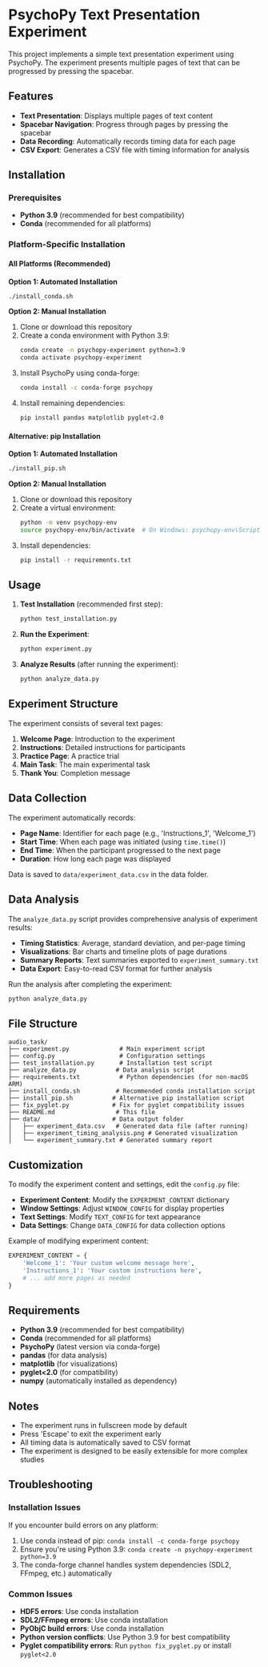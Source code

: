 # PsychoPy Text Presentation Experiment

This project implements a simple text presentation experiment using PsychoPy. The experiment presents multiple pages of text that can be progressed by pressing the spacebar.

## Features

- **Text Presentation**: Displays multiple pages of text content
- **Spacebar Navigation**: Progress through pages by pressing the spacebar
- **Data Recording**: Automatically records timing data for each page
- **CSV Export**: Generates a CSV file with timing information for analysis

## Installation

### Prerequisites

- **Python 3.9** (recommended for best compatibility)
- **Conda** (recommended for all platforms)

### Platform-Specific Installation

#### All Platforms (Recommended)
**Option 1: Automated Installation**
```bash
./install_conda.sh
```

**Option 2: Manual Installation**
1. Clone or download this repository
2. Create a conda environment with Python 3.9:
   ```bash
   conda create -n psychopy-experiment python=3.9
   conda activate psychopy-experiment
   ```
3. Install PsychoPy using conda-forge:
   ```bash
   conda install -c conda-forge psychopy
   ```
4. Install remaining dependencies:
   ```bash
   pip install pandas matplotlib pyglet<2.0
   ```

#### Alternative: pip Installation
**Option 1: Automated Installation**
```bash
./install_pip.sh
```

**Option 2: Manual Installation**
1. Clone or download this repository
2. Create a virtual environment:
   ```bash
   python -m venv psychopy-env
   source psychopy-env/bin/activate  # On Windows: psychopy-env\Scripts\activate
   ```
3. Install dependencies:
   ```bash
   pip install -r requirements.txt
   ```



## Usage

1. **Test Installation** (recommended first step):
   ```bash
   python test_installation.py
   ```

2. **Run the Experiment**:
   ```bash
   python experiment.py
   ```

3. **Analyze Results** (after running the experiment):
   ```bash
   python analyze_data.py
   ```

## Experiment Structure

The experiment consists of several text pages:
1. **Welcome Page**: Introduction to the experiment
2. **Instructions**: Detailed instructions for participants
3. **Practice Page**: A practice trial
4. **Main Task**: The main experimental task
5. **Thank You**: Completion message

## Data Collection

The experiment automatically records:
- **Page Name**: Identifier for each page (e.g., 'Instructions_1', 'Welcome_1')
- **Start Time**: When each page was initiated (using `time.time()`)
- **End Time**: When the participant progressed to the next page
- **Duration**: How long each page was displayed

Data is saved to `data/experiment_data.csv` in the data folder.

## Data Analysis

The `analyze_data.py` script provides comprehensive analysis of experiment results:

- **Timing Statistics**: Average, standard deviation, and per-page timing
- **Visualizations**: Bar charts and timeline plots of page durations
- **Summary Reports**: Text summaries exported to `experiment_summary.txt`
- **Data Export**: Easy-to-read CSV format for further analysis

Run the analysis after completing the experiment:
```bash
python analyze_data.py
```

## File Structure

```
audio_task/
├── experiment.py              # Main experiment script
├── config.py                  # Configuration settings
├── test_installation.py       # Installation test script
├── analyze_data.py           # Data analysis script
├── requirements.txt           # Python dependencies (for non-macOS ARM)
├── install_conda.sh          # Recommended conda installation script
├── install_pip.sh           # Alternative pip installation script
├── fix_pyglet.py            # Fix for pyglet compatibility issues
├── README.md                 # This file
├── data/                    # Data output folder
│   ├── experiment_data.csv   # Generated data file (after running)
│   ├── experiment_timing_analysis.png # Generated visualization
│   └── experiment_summary.txt # Generated summary report
```

## Customization

To modify the experiment content and settings, edit the `config.py` file:

- **Experiment Content**: Modify the `EXPERIMENT_CONTENT` dictionary
- **Window Settings**: Adjust `WINDOW_CONFIG` for display properties
- **Text Settings**: Modify `TEXT_CONFIG` for text appearance
- **Data Settings**: Change `DATA_CONFIG` for data collection options

Example of modifying experiment content:
```python
EXPERIMENT_CONTENT = {
    'Welcome_1': 'Your custom welcome message here',
    'Instructions_1': 'Your custom instructions here',
    # ... add more pages as needed
}
```

## Requirements

- **Python 3.9** (recommended for best compatibility)
- **Conda** (recommended for all platforms)
- **PsychoPy** (latest version via conda-forge)
- **pandas** (for data analysis)
- **matplotlib** (for visualizations)
- **pyglet<2.0** (for compatibility)
- **numpy** (automatically installed as dependency)

## Notes

- The experiment runs in fullscreen mode by default
- Press 'Escape' to exit the experiment early
- All timing data is automatically saved to CSV format
- The experiment is designed to be easily extensible for more complex studies

## Troubleshooting

### Installation Issues
If you encounter build errors on any platform:
1. Use conda instead of pip: `conda install -c conda-forge psychopy`
2. Ensure you're using Python 3.9: `conda create -n psychopy-experiment python=3.9`
3. The conda-forge channel handles system dependencies (SDL2, FFmpeg, etc.) automatically

### Common Issues
- **HDF5 errors**: Use conda installation
- **SDL2/FFmpeg errors**: Use conda installation
- **PyObjC build errors**: Use conda installation
- **Python version conflicts**: Use Python 3.9 for best compatibility
- **Pyglet compatibility errors**: Run `python fix_pyglet.py` or install `pyglet<2.0` 